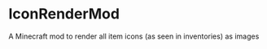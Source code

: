 IconRenderMod
=============

A Minecraft mod to render all item icons (as seen in inventories) as images
